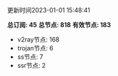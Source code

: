 更新时间2023-01-01 15:48:41

**总订阅: 45**
**总节点: 818**
**有效节点: 183**
- v2ray节点: 168
- trojan节点: 6
- ss节点: 7
- ssr节点: 2
